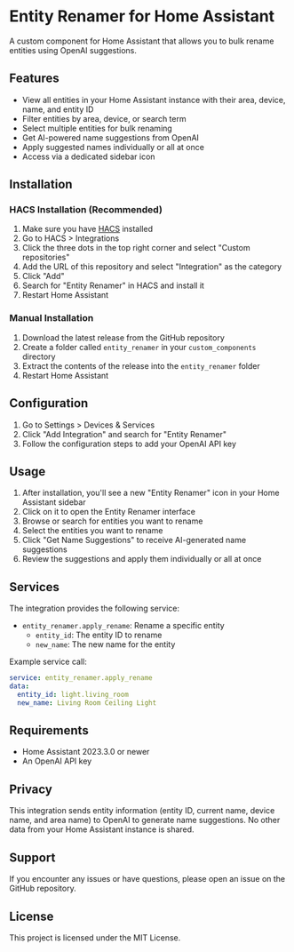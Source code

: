 # Entity Renamer for Home Assistant

A custom component for Home Assistant that allows you to bulk rename entities using OpenAI suggestions.

## Features

- View all entities in your Home Assistant instance with their area, device, name, and entity ID
- Filter entities by area, device, or search term
- Select multiple entities for bulk renaming
- Get AI-powered name suggestions from OpenAI
- Apply suggested names individually or all at once
- Access via a dedicated sidebar icon

## Installation

### HACS Installation (Recommended)

1. Make sure you have [HACS](https://hacs.xyz/) installed
2. Go to HACS > Integrations
3. Click the three dots in the top right corner and select "Custom repositories"
4. Add the URL of this repository and select "Integration" as the category
5. Click "Add"
6. Search for "Entity Renamer" in HACS and install it
7. Restart Home Assistant

### Manual Installation

1. Download the latest release from the GitHub repository
2. Create a folder called `entity_renamer` in your `custom_components` directory
3. Extract the contents of the release into the `entity_renamer` folder
4. Restart Home Assistant

## Configuration

1. Go to Settings > Devices & Services
2. Click "Add Integration" and search for "Entity Renamer"
3. Follow the configuration steps to add your OpenAI API key

## Usage

1. After installation, you'll see a new "Entity Renamer" icon in your Home Assistant sidebar
2. Click on it to open the Entity Renamer interface
3. Browse or search for entities you want to rename
4. Select the entities you want to rename
5. Click "Get Name Suggestions" to receive AI-generated name suggestions
6. Review the suggestions and apply them individually or all at once

## Services

The integration provides the following service:

- `entity_renamer.apply_rename`: Rename a specific entity
  - `entity_id`: The entity ID to rename
  - `new_name`: The new name for the entity

Example service call:

```yaml
service: entity_renamer.apply_rename
data:
  entity_id: light.living_room
  new_name: Living Room Ceiling Light
```

## Requirements

- Home Assistant 2023.3.0 or newer
- An OpenAI API key

## Privacy

This integration sends entity information (entity ID, current name, device name, and area name) to OpenAI to generate name suggestions. No other data from your Home Assistant instance is shared.

## Support

If you encounter any issues or have questions, please open an issue on the GitHub repository.

## License

This project is licensed under the MIT License.
